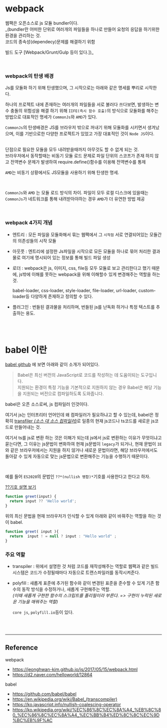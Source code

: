 # webpack

웹팩은 오픈소스로 js 모듈 bundler이다.
<br>\_(bundler란 어떠한 단위로 여러개의 파일들을 하나로 만들어 요청의 응답을 하기위한 환경을 관리하는 것.
<br>코드의 종속성(dependecy)문제를 해결하기 위함

빌드 도구 [Webpack/Grunt/Gulp 등이 있다.])\_

<br>

### webpack의 탄생 배경

Js를 모듈화 하기 위해 탄생했으며, 그 시작으로는 아래와 같은 명세를 뿌리로 시작한다.

하나의 프로젝트 내에 존재하는 여러개의 파일들을 서로 불러다 쓰다보면, 발생하는 변수 충돌의 위험성을 해결 하기 위해 `IIFE(즉시 함수 호출)`의 방식으로 모듈화를 해주는 방법으로 대표적인 명세가 `CommonJs`와 `AMD`가 있다.

`CommonJs`의 탄생배경은 JS를 브라우저 밖으로 꺼내기 위해 모듈화를 시키면서 생겨났으며, 이를 기반으로한 다양한 프로젝트가 있었고 가장 대표적인 것이 `Node JS`이다.

<br>단점으로 필요한 모듈을 모두 내려받을때까지 아무것도 할 수 없게 되는 것.
<br>브라우저에서 동작할때는 비동기 모듈 로드 문제로 파일 단위의 스코프가 존재 하지 않고 전역변수 문제가 발생하여 require.define()함수를 이용해 전역변수를 통제

`AMD`는 비동기 상황에서도 JS모듈을 사용하기 위해 탄생한 명세.

<br>

`CommonJs`와 `AMD` 는 모듈 로드 방식의 차이. 파일이 모두 로컬 디스크에 있을때는 `CommonJs`가 네트워크를 통해 내려받아야하는 경우 `AMD`가 더 유연한 방법 제공

<br>

### webpack 4가지 개념

- 엔트리 : 모든 파일을 모듈화해서 묶는 웹팩에서 그 `시작점`
  서로 연결되어있는 모듈간의 의존성들의 시작 모듈

- 아웃풋 : 엔트리에 설정한 Js파일을 시작으로 모든 모듈을 하나로 묶어 처리한 결과물로 여기에 명시되어 있는 정보를 통해 빌드 파일 생성

- 로더 : webpack은 js, 이미지, css, file등 모두 모듈로 보고 관리한다고 했기 때문에, js밖에 이해를 못하는 webpack을 위해 이해할수 있게 변경해주는 역할을 하는 것.

  babel-loader, css-loader, style-loader, file-loader, url-loader, custom-loader등 다양하게 존재하고 정의할 수 있다.

- 플러그인 : 번들된 결과물을 처리하며, 번들된 js를 난독화 하거나 특정 텍스트를 추출하는 용도.

<br><br>

# babel 이란

[babel github](https://github.com/babel/babel) 에 보면 아래와 같이 소개가 되어있다.

> Babel은 최신 버전의 JavaScript로 코드를 작성하는 데 도움이되는 도구입니다.
> <br>지원되는 환경이 특정 기능을 기본적으로 지원하지 않는 경우 Babel은 해당 기능을 지원되는 버전으로 컴파일하도록 도와줍니다.

babel은 오픈 소스로써, js 컴파일러 인것이다.

여기서 js는 인터프리터 언어인데 왜 컴파일러가 필요하냐고 할 수 있는데, babel은 정확히 [transfiler _(소스 대 소스 컴파일러)_](https://ko.wikipedia.org/wiki/%EC%86%8C%EC%8A%A4_%EB%8C%80_%EC%86%8C%EC%8A%A4_%EC%BB%B4%ED%8C%8C%EC%9D%BC%EB%9F%AC)로 일종의 현재 js코드나 ts코드를 새로운 js코드로 만들어내는 것.

여기서 ts를 js로 변환 하는 것은 이해가 되는데 js에서 js로 변환하는 이유가 무엇이냐고 묻는다면, 그 이유는 js문법이 변화하여 현재 js문법이 `legacy`가 되거나, 현재 문법이 `IE`와 같은 브라우저에서는 지원을 하지 않거나 새로운 문법이라면, 해당 브라우저에서도 돌아갈 수 있게 자동으로 맞는 js문법으로 변환해주는 기능을 수행하기 때문이다.

<br>

예를 들어 `ES2020`의 문법인 `??*(nullish 병합)*`기호를 사용한다고 한다고 하자.

[??기호 설명 보기](https://ko.javascript.info/nullish-coalescing-operator)

```js
function greet(input) {
  return input ?? 'Hello world';
}
```

위의 최신 문법을 현재 브라우저가 인식할 수 있게 아래와 같이 바꿔주는 역할을 하는 것이 babel.

```js
function greet( input ){
  return  input ! = null ? input : "Hello world" ;
}
```

### 주요 역할

- transpiler : 위에서 설명한 것 처럼 코드를 재작성해주는 역할로 웹팩과 같은 빌드 시스템은 코드가 수정될때마다 자동으로 트랜스파일러를 동작시켜준다.

- polyfill : 새롭게 표준에 추가된 함수와 같이 변경된 표준을 준수할 수 있게 기존 함수의 동작 방식을 수정하거나, 새롭게 구현해주는 역할.
  <br>_(이때 새롭게 구현한 함수의 스크립트를 폴리필이라 부른다. => 구현이 누락된 새로운 기능을 매꿔주는 역할)_

  `core js`, `polyfill.io`등이 있다.

<br><br>

---

## Reference

webpack

- https://jeonghwan-kim.github.io/js/2017/05/15/webpack.html
- https://d2.naver.com/helloworld/12864

babel

- https://github.com/babel/babel
- https://en.wikipedia.org/wiki/Babel_(transcompiler)
- https://ko.javascript.info/nullish-coalescing-operator
- https://ko.wikipedia.org/wiki/%EC%86%8C%EC%8A%A4_%EB%8C%80_%EC%86%8C%EC%8A%A4_%EC%BB%B4%ED%8C%8C%EC%9D%BC%EB%9F%AC
